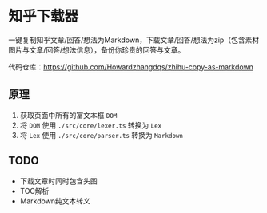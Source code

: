 # 知乎下载器

一键复制知乎文章/回答/想法为Markdown，下载文章/回答/想法为zip（包含素材图片与文章/回答/想法信息），备份你珍贵的回答与文章。

代码仓库：<https://github.com/Howardzhangdqs/zhihu-copy-as-markdown>


## 原理

1. 获取页面中所有的富文本框 `DOM`
2. 将 `DOM` 使用 `./src/core/lexer.ts` 转换为 `Lex`
3. 将 `Lex` 使用 `./src/core/parser.ts` 转换为 `Markdown`


## TODO

- 下载文章时同时包含头图
- TOC解析
- Markdown纯文本转义

